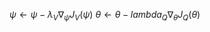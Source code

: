 $\psi \leftarrow \psi - \lambda_V \nabla_\psi J_V(\psi)$
$\theta \leftarrow \theta - lambda_Q \nabla_\theta J_Q(\theta)$
